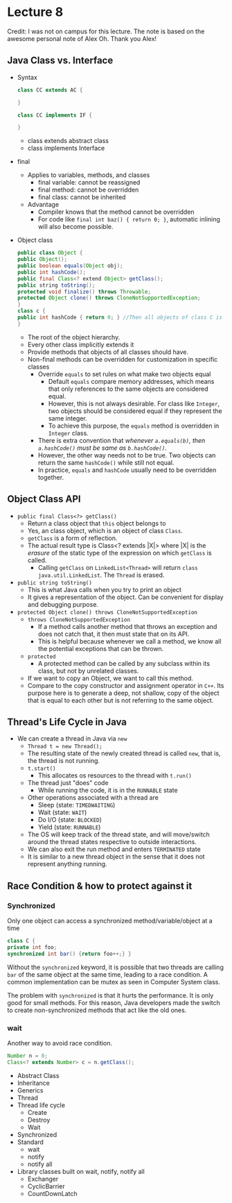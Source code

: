 # Lecture 8

Credit: I was not on campus for this lecture. The note is based on the awesome personal note of Alex Oh. Thank you Alex!

## Java Class vs. Interface

* Syntax

  ```java
  class CC extends AC {

  }

  class CC implements IF {

  }
  ```

  * class extends abstract class
  * class implements Interface
* final
  * Applies to variables, methods, and classes
    * final variable: cannot be reassigned
    * final method: cannot be overridden
    * final class: cannot be inherited
  * Advantage
    * Compiler knows that the method cannot be overridden
    * For code like `final int baz() { return 0; }`, automatic inlining will also become possible.
* Object class

  ```java
  public class Object {
  public Object();
  public boolean equals(Object obj);
  public int hashCode();
  public final Class<? extend Object> getClass();
  public string toString();
  protected void finalize() throws Throwable;
  protected Object clone() throws CloneNotSupportedException;
  }
  class c {
  public int hashCode { return 0; } //Then all objects of class C is going to
  }

  ```

  * The root of the object hierarchy.
  * Every other class implicitly extends it
  * Provide methods that objects of all classes should have.
  * Non-final methods can be overridden for customization in specific classes
    * Override `equals` to set rules on what make two objects equal
      * Default `equals` compare memory addresses, which means that only references to the same objects are considered equal.
      * However, this is not always desirable. For class like `Integer`, two objects should be considered equal if they represent the same integer.
      * To achieve this purpose, the `equals` method is overridden in `Integer` class.
    * There is extra convention that *whenever `a.equals(b)`, then `a.hashCode()` must be same as `b.hashCode()`*.
    * However, the other way needs not to be true. Two objects can return the same `hashCode()` while still not equal.
    * In practice, `equals` and `hashCode` usually need to be overridden together.

## Object Class API

* `public final Class<?> getClass()`
  * Return a class object that `this` object belongs to
  * Yes, an class object, which is an object of class `Class`.
  * `getClass` is a form of reflection.
  * The actual result type is Class<? extends |X|> where |X| is the *erasure* of the static type of the expression on which `getClass` is called.
    * Calling `getClass` on `LinkedList<Thread>` will return `class java.util.LinkedList`. The `Thread` is erased.
* `public string toString()`
  * This is what Java calls when you try to print an object
  * It gives a representation of the object. Can be convenient for display and debugging purpose.
* `protected Object clone() throws CloneNotSupportedException`
  * `throws CloneNotSupportedException`
    * If a method calls another method that throws an exception and does not catch that, it then must state that on its API.
    * This is helpful because whenever we call a method, we know all the potential exceptions that can be thrown.
  * `protected`
    * A protected method can be called by any subclass within its class, but not by unrelated classes.
  * If we want to copy an Object, we want to call this method.
  * Compare to the copy constructor and assignment operator in `C++`. Its purpose here is to generate a deep, not shallow, copy of the object that is equal to each other but is not referring to the same object.

## Thread's Life Cycle in Java

* We can create a thread in Java via `new`
  * `Thread t = new Thread();`
  * The resulting state of the newly created thread is called `new`, that is, the thread is not running.
  * `t.start()`
    * This allocates os resources to the thread with `t.run()`
  * The thread just "does" code
    * While running the code, it is in the `RUNNABLE` state
  * Other operations associated with a thread are
    * Sleep (state: `TIMEDWAITING`)
    * Wait (state: `WAIT`)
    * Do I/O (state: `BLOCKED`)
    * Yield (state: `RUNNABLE`)
  * The OS will keep track of the thread state, and will move/switch around the thread states respective to outside interactions.
  * We can also exit the run method and enters `TERMINATED` state
  * It is similar to a new thread object in the sense that it does not represent anything running. 

## Race Condition & how to protect against it

### Synchronized

Only one object can access a synchronized method/variable/object at a time

```java
class C {
private int foo;
synchronized int bar() {return foo++;} }
```

Without the `synchronized` keyword, it is possible that two threads are calling `bar` of the same object at the same time, leading to a race condition. A common implementation can be mutex as seen in Computer System class.

The problem with `synchronized` is that it hurts the performance. It is only good for small methods. For this reason, Java developers made the switch to create non-synchronized methods that act like the old ones.

### wait

Another way to avoid race condition.


  ```java
  Number n = 0; 
  Class<? extends Number> c = n.getClass();
  ```

* Abstract Class
* Inheritance
* Generics
* Thread
* Thread life cycle
  * Create
  * Destroy
  * Wait
* Synchronized
* Standard
  * wait
  * notify
  * notify all
* Library classes built on wait, notify, notify all
  * Exchanger
  * CyclicBarrier
  * CountDownLatch
